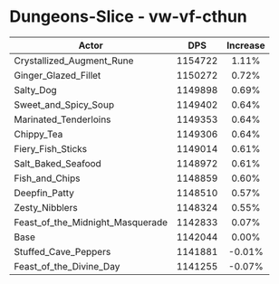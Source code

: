 # Dungeons-Slice - vw-vf-cthun
| Actor | DPS | Increase |
|---|:---:|:---:|
|Crystallized_Augment_Rune|1154722|1.11%|
|Ginger_Glazed_Fillet|1150272|0.72%|
|Salty_Dog|1149898|0.69%|
|Sweet_and_Spicy_Soup|1149402|0.64%|
|Marinated_Tenderloins|1149353|0.64%|
|Chippy_Tea|1149306|0.64%|
|Fiery_Fish_Sticks|1149014|0.61%|
|Salt_Baked_Seafood|1148972|0.61%|
|Fish_and_Chips|1148859|0.60%|
|Deepfin_Patty|1148510|0.57%|
|Zesty_Nibblers|1148324|0.55%|
|Feast_of_the_Midnight_Masquerade|1142833|0.07%|
|Base|1142044|0.00%|
|Stuffed_Cave_Peppers|1141881|-0.01%|
|Feast_of_the_Divine_Day|1141255|-0.07%|

